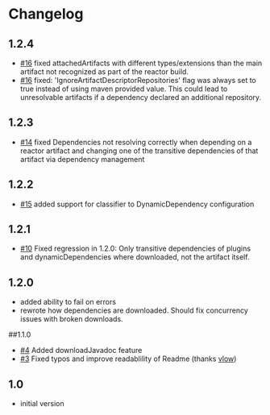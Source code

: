 # Changelog

## 1.2.4

- [#16](https://github.com/qaware/go-offline-maven-plugin/issues/16) fixed attachedArtifacts with different types/extensions than the main artifact not recognized as part of the reactor build.
- [#16](https://github.com/qaware/go-offline-maven-plugin/issues/16) fixed: 'IgnoreArtifactDescriptorRepositories' flag was always set to true instead of using maven provided value. This could lead to  unresolvable artifacts if a dependency declared an additional repository.  

## 1.2.3

- [#14](https://github.com/qaware/go-offline-maven-plugin/issues/14) fixed Dependencies not resolving correctly when depending on a reactor artifact and changing one of the transitive dependencies of that artifact via dependency management

## 1.2.2

- [#15](https://github.com/qaware/go-offline-maven-plugin/issues/15) added support for classifier to DynamicDependency configuration 

## 1.2.1
- [#10](https://github.com/qaware/go-offline-maven-plugin/issues/10) Fixed regression in 1.2.0: Only transitive dependencies of plugins and dynamicDependencies where downloaded,
not the artifact itself.

## 1.2.0

- added ability to fail on errors
- rewrote how dependencies are downloaded. Should fix concurrency issues with broken downloads. 

##1.1.0

- [#4](https://github.com/qaware/go-offline-maven-plugin/issues/4) Added downloadJavadoc feature
- [#3](https://github.com/qaware/go-offline-maven-plugin/issues/3) Fixed typos and improve readablility of Readme (thanks [vlow](https://github.com/vlow))    

## 1.0

- initial version